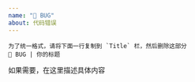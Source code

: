```yaml
---
name: "👾 BUG"
about: 代码错误
---
```


```
为了统一格式，请将下面一行复制到 `Title` 栏，然后删除这部分
👾 BUG | 你的标题
```

如果需要，在这里描述具体内容
